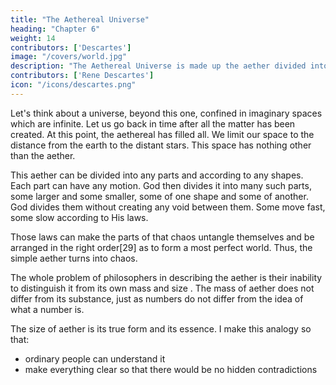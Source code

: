 ```yaml
---
title: "The Aethereal Universe"
heading: "Chapter 6"
weight: 14
contributors: ['Descartes']
image: "/covers/world.jpg"
description: "The Aethereal Universe is made up the aether divided into infinite parts with all sorts of motion imaginable"
contributors: ['Rene Descartes']
icon: "/icons/descartes.png"
---
```




Let's think about a universe, beyond this one, confined in imaginary spaces which are infinite. <!-- The philosophers tell us that these spaces are infinite, and they should very well be believed, since it is they themselves who have made the spaces so.[25]  --> Let us go back in time after all the matter has been created. At this point, the aethereal has filled all. We limit our space to the distance from the earth to the distant stars. This space has nothing other than the aether. 

<!-- Yet, in order that this infinity not impede us and not embarrass us, let us not try to go all the way to the end; let us enter in only so far that we can lose from view all the creatures that God made 6,000 years ago and, after having stopped there in some fixed place, let us suppose that God creates from anew so much matter all about us that, in whatever direction our imagination can extend itself, it no longer perceives any place that is empty. -->

<!-- Although the sea is not infinite, those who are on some vessel in the middle of it can extend their view seemingly to infinity, and nevertheless there is still water beyond what they see.[26] Thus, even though our imagination seems to be able to extend itself to infinity, and this new matter is not assumed to be infinite, we can nonetheless well suppose that it fills spaces much greater than all those we shall have imagined.  -->

<!-- Indeed, in order that there be nothing in all this that you could find to blame, let us not permit our imagination to extend itself as far as it could, but let us purposely restrict it to a determinate space that is no greater, say, than the distance between the earth and the principal stars of the firmament, and let us suppose that the matter that God shall have created extends quite far beyond in all directions, out to an indefinite distance. For there is more reason, and we have much better the power, to prescribe limits to the action of our thought than to the works of God. -->

<!-- Now, since we are taking the liberty of imagining this matter to our fancy, let us attribute to it, if you will, a nature in which there is absolutely nothing that anyone cannot know as perfectly as possible. To that end, let us expressly assume that it does not have the form of earth, nor of fire, nor of air, nor any more particular form (such as wood, or a stone, or of a metal); nor does it have the qualities of being hot or cold, dry or moist, light or heavy, or of having some taste, or smell, or sound or color, or light, or suchlike, in the nature of which one could say that there is something that is not clearly known by everyone.[27]

Let us not also think, on the other hand, that our matter is that prime matter of the philosophers that has been so well stripped of all its forms and qualities that nothing more remains that can be clearly understood.[28] Let us rather conceive of it as a real, perfectly solid body, which uniformly fills the entire length, breadth, and depth of the great space at the center of which we have halted our thought. Thus, each of its parts always occupies a part of that space and is so proportioned to its size that it could not fill a larger one nor squeeze itself into a smaller one, nor (while it remains there) suffer another to find a place there. -->

This aether can be divided into any parts and according to any shapes. Each part can have any motion. God then divides it into many such parts, some larger and some smaller, some of one shape and some of another. God divides them without creating any void between them. Some move fast, some slow according to His laws. 
<!-- It is not that He thereby separates them from one another, so that there is some void in between them; rather, let us think that the entire distinction that He makes there consists in the diversity of the motions He gives to them.  -->

<!-- From the first instant that they are created, He makes some begin to move in one direction and others in another, some faster and others slower (or indeed, if you wish, not at all); thereafter, He makes them continue their motion according to the ordinary laws of nature.  -->

<!-- For God has so wondrously established these laws that, even if we suppose that He creates nothing more than what I have said, and even if He does not impose any order or proportion on it but makes of it the most confused and most disordered chaos that the poets could describe,  -->

Those laws can make the parts of that chaos untangle themselves and be arranged in the right order[29] as to form a most perfect world. <!-- , in which one will be able to see not only light, but also all the other things, both general and particular, that appear in this true world. --> Thus, the simple aether turns into chaos.  

<!-- But, before I explain this at greater length, stop again for a bit to consider that 

chaos, and note that it contains nothing that is not so perfectly known to you that you could not even pretend not to know it. 

For, as regards the qualities that I have posited there, I have, if you have noticed, supposed them to be only such as you can imagine them. And, as regards the matter from which I have composed the chaos, there is nothing simpler nor easier to know among inanimate creatures. 

The idea of that matter is so included in all those that our imagination can form that you must necessarily conceive of it or you can never imagine anything. -->

<!-- Nonetheless, because the philosophers are so subtle that they can find difficulties in things that appear extremely clear to other men, and because the memory of their prime matter (which they know to be rather difficult to conceive of) could divert them from knowledge of the matter of which I speak, I should say to them at this point that  -->


The whole problem of philosophers in describing the aether is their inability to distinguish it from its own mass <!-- own proper quantity --> and size <!-- its outward space -->. The mass of aether does not differ from its substance, just as numbers do not differ from the idea of what a number is. 

<!-- In this, however, I am willing that they think themselves correct, for I have no intention of stopping to contradict them. But they should also not find it strange if I suppose that the quantity of the matter I have described does not differ from its substance any more than number differs from the things numbered.  -->

The size of aether is its true form and its essence. I make this analogy so that:
- ordinary people can understand it
- make everything clear so that there would be no hidden contradictions


<!-- Nor should they find it strange if I conceive of its space, or the property it has of occupying space, not as an accident, but as its true form and its essence. For they cannot deny that it is quite easy to conceive of it in that way. And my plan is not to set out (as they do) the things that are in fact in the true world, but only to make up as I please from [this matter] a [world] in which there is nothing that the densest minds are not capable of conceiving, and which nevertheless could be created exactly the way I have made it up. -->

<!-- Were I to posit in this new world the least thing that is obscure, it could happen that, within that obscurity, there might be some hidden contradiction I had not perceived, and thus that, without thinking, I might suppose something impossible. Instead, being able to imagine distinctly everything I am positing there, it is certain that, even if there be no such thing in the old world, God can nevertheless create it in a new one; for it is certain that He can create everything we can imagine.[30]

 -->